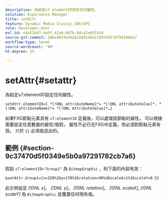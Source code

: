 ```yaml
---
description: 為給定s7 elementID設定任何屬性。
solution: Experience Manager
title: setAttr
feature: Dynamic Media Classic,SDK/API
role: Developer,User
exl-id: e4a51b97-ba5f-42a9-8d7b-8dc42ad5fe24
source-git-commit: 206e4643e3926cb85b4be2189743578f88180be7
workflow-type: tm+mt
source-wordcount: '99'
ht-degree: 1%

---
```


# setAttr{#setattr}

為給定s7:elementID設定任何屬性。

`setAttr.elementID={ *[!DNL attributeName]*= *[!DNL attributeValue]*, *[!DNL attributeName]*= *[!DNL AttributeValue]*…}`

如果FXG節點元素具有 `s7:elementID` 定義後，可以處理該節點的屬性。 可以根據需要設定任意數量的屬性/值對。 屬性不必已在FXG中定義，但必須對節點元素有效。 介於 `{}` 必須是逃出的。

## 範例 {#section-9c37470d5f0349e5b0a97291782cb7a6}

假設 `s7:elementID="Group1"` 為 `BitmapGraphic` ，則下面的內容有效：

`&setAttr.Group1={x=250%26y=170%26rotation=90%26scaleX=1%26scaleY=0.5}`

此示例設定 *[!DNL x]*。 *[!DNL y]*。 *[!DNL rotation]*。 *[!DNL scaleX]*, *[!DNL scaleY]* 為 `BitmapGraphic` 並覆蓋任何現有值。
